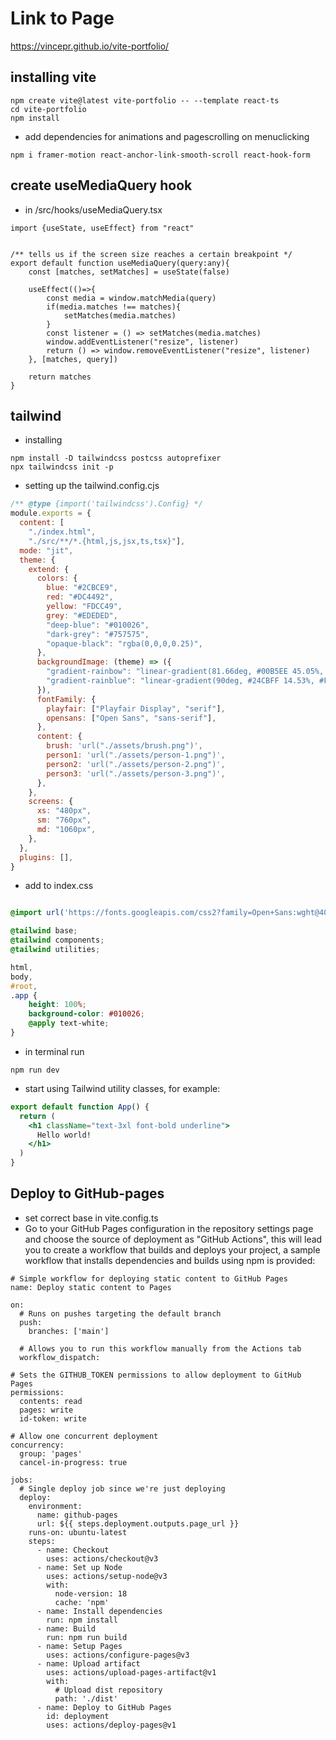 # Link to Page

https://vincepr.github.io/vite-portfolio/

## installing vite

```
npm create vite@latest vite-portfolio -- --template react-ts
cd vite-portfolio
npm install
```

- add dependencies for animations and pagescrolling on menuclicking
```
npm i framer-motion react-anchor-link-smooth-scroll react-hook-form
```

## create useMediaQuery hook
- in /src/hooks/useMediaQuery.tsx
```tsx
import {useState, useEffect} from "react"


/** tells us if the screen size reaches a certain breakpoint */
export default function useMediaQuery(query:any){
    const [matches, setMatches] = useState(false)

    useEffect(()=>{
        const media = window.matchMedia(query)
        if(media.matches !== matches){
            setMatches(media.matches)
        }
        const listener = () => setMatches(media.matches)
        window.addEventListener("resize", listener)
        return () => window.removeEventListener("resize", listener)
    }, [matches, query])

    return matches
}
```

## tailwind

- installing 
```
npm install -D tailwindcss postcss autoprefixer
npx tailwindcss init -p
```

- setting up the tailwind.config.cjs

```js
/** @type {import('tailwindcss').Config} */
module.exports = {
  content: [
    "./index.html",
    "./src/**/*.{html,js,jsx,ts,tsx}"],
  mode: "jit",
  theme: {
    extend: {
      colors: {
        blue: "#2CBCE9",
        red: "#DC4492",
        yellow: "FDCC49",
        grey: "#EDEDED",
        "deep-blue": "#010026",
        "dark-grey": "#757575",
        "opaque-black": "rgba(0,0,0,0.25)",
      },
      backgroundImage: (theme) => ({
        "gradient-rainbow": "linear-gradient(81.66deg, #00B5EE 45.05%, #FFBA00 78.07%)",
        "gradient-rainblue": "linear-gradient(90deg, #24CBFF 14.53%, #FFBD0C 107.73%)",
      }),
      fontFamily: {
        playfair: ["Playfair Display", "serif"],
        opensans: ["Open Sans", "sans-serif"],
      },
      content: {
        brush: 'url("./assets/brush.png")',
        person1: 'url("./assets/person-1.png")',
        person2: 'url("./assets/person-2.png")',
        person3: 'url("./assets/person-3.png")',
      },
    },
    screens: {
      xs: "480px",
      sm: "760px",
      md: "1060px",
    },
  },
  plugins: [],
}
```

- add to index.css
```css

@import url('https://fonts.googleapis.com/css2?family=Open+Sans:wght@400;600&family=Playfair+Display:wght@400;600&display=swap');

@tailwind base;
@tailwind components;
@tailwind utilities;

html,
body,
#root,
.app {
    height: 100%;
    background-color: #010026;
    @apply text-white;
}
```

- in terminal run

```
npm run dev
```

- start using Tailwind utility classes, for example:

```jsx
export default function App() {
  return (
    <h1 className="text-3xl font-bold underline">
      Hello world!
    </h1>
  )
}
```

## Deploy to GitHub-pages
- set correct base in vite.config.ts
- Go to your GitHub Pages configuration in the repository settings page and choose the source of deployment as "GitHub Actions", this will lead you to create a workflow that builds and deploys your project, a sample workflow that installs dependencies and builds using npm is provided:

```
# Simple workflow for deploying static content to GitHub Pages
name: Deploy static content to Pages

on:
  # Runs on pushes targeting the default branch
  push:
    branches: ['main']

  # Allows you to run this workflow manually from the Actions tab
  workflow_dispatch:

# Sets the GITHUB_TOKEN permissions to allow deployment to GitHub Pages
permissions:
  contents: read
  pages: write
  id-token: write

# Allow one concurrent deployment
concurrency:
  group: 'pages'
  cancel-in-progress: true

jobs:
  # Single deploy job since we're just deploying
  deploy:
    environment:
      name: github-pages
      url: ${{ steps.deployment.outputs.page_url }}
    runs-on: ubuntu-latest
    steps:
      - name: Checkout
        uses: actions/checkout@v3
      - name: Set up Node
        uses: actions/setup-node@v3
        with:
          node-version: 18
          cache: 'npm'
      - name: Install dependencies
        run: npm install
      - name: Build
        run: npm run build
      - name: Setup Pages
        uses: actions/configure-pages@v3
      - name: Upload artifact
        uses: actions/upload-pages-artifact@v1
        with:
          # Upload dist repository
          path: './dist'
      - name: Deploy to GitHub Pages
        id: deployment
        uses: actions/deploy-pages@v1
```